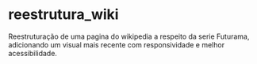 # reestrutura_wiki


Reestruturação de uma pagina do wikipedia a respeito da serie Futurama, adicionando um visual mais recente com responsividade e melhor acessibilidade.
